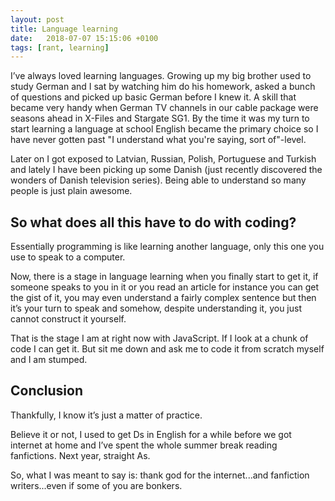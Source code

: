 ```yaml
---
layout: post
title: Language learning
date:   2018-07-07 15:15:06 +0100
tags: [rant, learning]
---
```


I’ve always loved learning languages. Growing up my big brother used to study German and I sat by watching him do his homework, asked a bunch of questions and picked up basic German before I knew it. A skill that became very handy when German TV channels in our cable package were seasons ahead in X-Files and Stargate SG1. By the time it was my turn to start learning a language at school English became the primary choice so I have never gotten past "I understand what you're saying, sort of"-level.

Later on I got exposed to Latvian, Russian, Polish, Portuguese and Turkish and lately I have been picking up some Danish (just recently discovered the wonders of Danish television series). Being able to understand so many people is just plain awesome.

## So what does all this have to do with coding?
Essentially programming is like learning another language, only this one you use to speak to a computer.

Now, there is a stage in language learning when you finally start to get it, if someone speaks to you in it or you read an article for instance you can get the gist of it, you may even understand a fairly complex sentence but then it’s your turn to speak and somehow, despite understanding it, you just cannot construct it yourself.

That is the stage I am at right now with JavaScript. If I look at a chunk of code I can get it. But sit me down and ask me to code it from scratch myself and I am stumped.

## Conclusion

Thankfully, I know it’s just a matter of practice.

Believe it or not, I used to get Ds in English for a while before we got internet at home and I’ve spent the whole summer break reading fanfictions. Next year, straight As.

So, what I was meant to say is: thank god for the internet...and fanfiction writers...even if some of you are bonkers.
